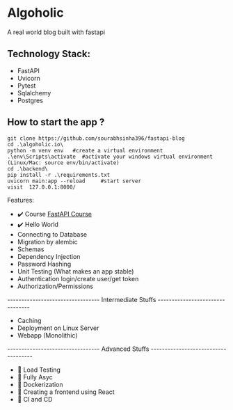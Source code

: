 # Algoholic
A real world blog built with fastapi



## Technology Stack:
* FastAPI
* Uvicorn
* Pytest
* Sqlalchemy
* Postgres


## How to start the app ?
```
git clone https://github.com/sourabhsinha396/fastapi-blog
cd .\algoholic.io\
python -m venv env   #create a virtual environment
.\env\Scripts\activate  #activate your windows virtual environment (Linux/Mac: source env/bin/activate)
cd .\backend\
pip install -r .\requirements.txt
uvicorn main:app --reload     #start server
visit  127.0.0.1:8000/
```

Features:
 - ✔️ Course [FastAPI Course](https://www.fastapitutorial.com/blog/fastapi-course/)
 - ✔️ Hello World
 -   Connecting to Database
 -   Migration by alembic
 -   Schemas
 -   Dependency Injection
 -   Password Hashing
 -   Unit Testing (What makes an app stable)
 -   Authentication login/create user/get token
 -   Authorization/Permissions

 --------------------------------- Intermediate Stuffs --------------------------------
 -  Caching
 -  Deployment on Linux Server
 -  Webapp (Monolithic)

 --------------------------------- Advanced Stuffs ------------------------------------
 - 🚧 Load Testing
 - 🚧 Fully Asyc
 - 🚧 Dockerization
 - 🚧 Creating a frontend using React
 - 🚧 CI and CD
